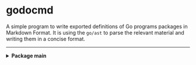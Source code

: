 # godocmd

A simple program to write exported definitions of Go programs packages in Markdown Format.
It is using the `go/ast` to parse the relevant material and writing them in a concise format.

---
<details>
	<summary> <strong> Package main </strong> </summary>	

---

##### Functions:

1. [`GetMappedSyntaxTree`](./main.go#L28)
2. [`Scan`](./main.go#L154)

---
##### Structs

1. [`Packages`](./type.go#L5)

	Methods:
	1. [`String`](./fmt.go#L72)
2. [`Pos`](./type.go#L7)

3. [`FuncDecl`](./type.go#L27)

	Methods:
	1. [`String`](./fmt.go#L9)
4. [`StructDecl`](./type.go#L20)

	Methods:
	1. [`String`](./fmt.go#L13)
5. [`FuncDecls`](#L0)

	Methods:
	1. [`String`](./fmt.go#L17)
6. [`StructDecls`](./type.go#L33)

	Methods:
	1. [`String`](./fmt.go#L25)
7. [`Package`](./type.go#L12)

	Methods:
	1. [`String`](./fmt.go#L42)

---
</details>